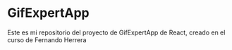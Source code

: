 # GifExpertApp

Este es mi repositorio del proyecto de GifExpertApp de React, creado en el curso de Fernando Herrera